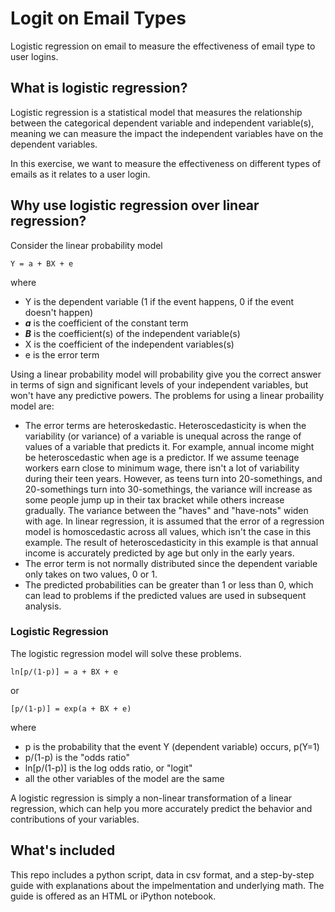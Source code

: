 # Logit on Email Types
Logistic regression on email to measure the effectiveness of email type to user logins.

## What is logistic regression?
Logistic regression is a statistical model that measures the relationship between the categorical dependent variable and independent variable(s), meaning we can measure the impact the independent variables have on the dependent variables. 

In this exercise, we want to measure the effectiveness on different types of emails as it relates to a user login. 

## Why use logistic regression over linear regression?
Consider the linear probability model

    Y = a + BX + e

where
* Y is the dependent variable (1 if the event happens, 0 if the event doesn't happen)
* ***a*** is the coefficient of the constant term
* ***B*** is the coefficient(s) of the independent variable(s)
* X is the coefficient of the independent variables(s)
* e is the error term

Using a linear probability model will probability give you the correct answer in terms of sign and significant levels of your independent variables, but won't have any predictive powers. The problems for using a linear probaility model are:
* The error terms are heteroskedastic. Heteroscedasticity is when the variability (or variance) of a variable is unequal across the range of values of a variable that predicts it. For example, annual income might be heteroscedastic when age is a predictor. If we assume teenage workers earn close to minimum wage, there isn't a lot of variability during their teen years. However, as teens turn into 20-somethings, and 20-somethings turn into 30-somethings, the variance will increase as some people jump up in their tax bracket while others increase gradually. The variance between the "haves" and "have-nots" widen with age. In linear regression, it is assumed that the error of a regression model is homoscedastic across all values, which isn't the case in this example. The result of heteroscedasticity in this example is that annual income is accurately predicted by age but only in the early years.
* The error term is not normally distributed since the dependent variable only takes on two values, 0 or 1.
* The predicted probabilities can be greater than 1 or less than 0, which can lead to problems if the predicted values are used in subsequent analysis. 

### Logistic Regression

The logistic regression model will solve these problems.

    ln[p/(1-p)] = a + BX + e 
or
    
    [p/(1-p)] = exp(a + BX + e)

where

* p is the probability that the event Y (dependent variable) occurs, p(Y=1)
* p/(1-p) is the "odds ratio"
* ln[p/(1-p)] is the log odds ratio, or "logit"
* all the other variables of the model are the same

A logistic regression is simply a non-linear transformation of a linear regression, which can help you more accurately predict the behavior and contributions of your variables.

## What's included

This repo includes a python script, data in csv format, and a step-by-step guide with explanations about the impelmentation and underlying math. The guide is offered as an HTML or iPython notebook. 




